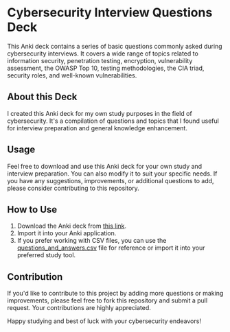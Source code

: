 # Cybersecurity Interview Questions Deck

This Anki deck contains a series of basic questions commonly asked during cybersecurity interviews. It covers a wide range of topics related to information security, penetration testing, encryption, vulnerability assessment, the OWASP Top 10, testing methodologies, the CIA triad, security roles, and well-known vulnerabilities.

## About this Deck

I created this Anki deck for my own study purposes in the field of cybersecurity. It's a compilation of questions and topics that I found useful for interview preparation and general knowledge enhancement.

## Usage

Feel free to download and use this Anki deck for your own study and interview preparation. You can also modify it to suit your specific needs. If you have any suggestions, improvements, or additional questions to add, please consider contributing to this repository.

## How to Use

1. Download the Anki deck from [this link](https://ankiweb.net/shared/info/2114580232?cb=1694109492290).
2. Import it into your Anki application.
3. If you prefer working with CSV files, you can use the [questions_and_answers.csv](ankisecurity.csv) file for reference or import it into your preferred study tool.

## Contribution

If you'd like to contribute to this project by adding more questions or making improvements, please feel free to fork this repository and submit a pull request. Your contributions are highly appreciated.

Happy studying and best of luck with your cybersecurity endeavors!
